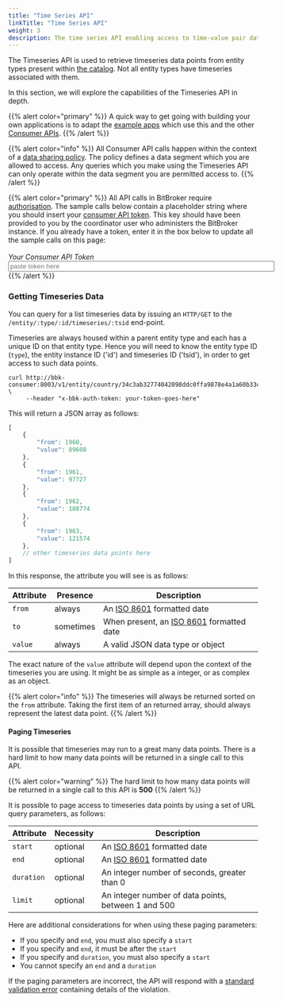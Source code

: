 ```yaml
---
title: "Time Series API"
linkTitle: "Time Series API"
weight: 3
description: The time series API enabling access to time-value pair datasets within entity instances
---
```


The Timeseries API is used to retrieve timeseries data points from entity types present within [the catalog](/docs/concepts/catalog/). Not all entity types have timeseries associated with them.

In this section, we will explore the capabilities of the Timeseries API in depth.

{{% alert color="primary" %}}
A quick way to get going with building your own applications is to adapt the [example apps](/docs/examples/applications/) which use this and the other [Consumer APIs](/docs/consumer/).
{{% /alert %}}

{{% alert color="info" %}}
All Consumer API calls happen within the context of a [data sharing policy](/docs/concepts/policy/). The policy defines a data segment which you are allowed to access. Any queries which you make using the Timeseries API can only operate within the data segment you are permitted access to.
{{% /alert %}}

{{% alert color="primary" %}}
All API calls in BitBroker require [authorisation](/docs/api-conventions/authorisation/). The sample calls below contain a placeholder string where you should insert your [consumer API token](/docs/api-conventions/authorisation/#obtaining-a-consumer-key). This key should have been provided to you by the coordinator user who administers the BitBroker instance. If you already have a token, enter it in the box below to update all the sample calls on this page:<br/><br/>_Your Consumer API Token_<br/><input class="code-replace" data-item="your-token-goes-here" data-name="token" type="text" size="64" placeholder="paste token here">
{{% /alert %}}

### Getting Timeseries Data

You can query for a list timeseries data by issuing an `HTTP/GET` to the `/entity/:type/:id/timeseries/:tsid` end-point.

Timeseries are always housed within a parent entity type and each has a unique ID on that entity type. Hence you will need to know the entity type ID (`type`), the entity instance ID ('id') and timeseries ID ('tsid'), in order to get access to such data points.

```shell
curl http://bbk-consumer:8003/v1/entity/country/34c3ab32774042098ddc0ffa9878e4a1a60b33c0/timeseries/population \
     --header "x-bbk-auth-token: your-token-goes-here"
```

This will return a JSON array as follows:

```js
[
    {
        "from": 1960,
        "value": 89608
    },
    {
        "from": 1961,
        "value": 97727
    },
    {
        "from": 1962,
        "value": 108774
    },
    {
        "from": 1963,
        "value": 121574
    },
    // other timeseries data points here
]
```

In this response, the attribute you will see is as follows:

Attribute | Presence | Description
--- | --- | ---
`from` | <div class="stamp">always</div> | An [ISO 8601](https://en.wikipedia.org/wiki/ISO_8601) formatted date
`to` | <div class="stamp">sometimes</div> | When present, an [ISO 8601](https://en.wikipedia.org/wiki/ISO_8601) formatted date
`value` | <div class="stamp">always</div> | A valid JSON data type or object

The exact nature of the `value` attribute will depend upon the context of the timeseries you are using. It might be as simple as a integer, or as complex as an object.

{{% alert color="info" %}}
The timeseries will always be returned sorted on the `from` attribute. Taking the first item of an returned array, should always represent the latest data point.
{{% /alert %}}

#### Paging Timeseries

It is possible that timeseries may run to a great many data points. There is a hard limit to how many data points will be returned in a single call to this API.

{{% alert color="warning" %}}
The hard limit to how many data points will be returned in a single call to this API is __500__
{{% /alert %}}

It is possible to page access to timeseries data points by using a set of URL query parameters, as follows:

Attribute | Necessity | Description
--- | --- | ---
`start` | <div class="stamp">optional</div> | An [ISO 8601](https://en.wikipedia.org/wiki/ISO_8601) formatted date
`end` | <div class="stamp">optional</div> | An [ISO 8601](https://en.wikipedia.org/wiki/ISO_8601) formatted date
`duration` | <div class="stamp">optional</div> | An integer number of seconds, greater than 0
`limit` | <div class="stamp">optional</div> | An integer number of data points, between 1 and 500

Here are additional considerations for when using these paging parameters:

* If you specify and `end`, you must also specify a `start`
* If you specify and `end`, it must be after the `start`
* If you specify and `duration`, you must also specify a `start`
* You cannot specify an `end` and a `duration`

If the paging parameters are incorrect, the API will respond with a [standard validation error](/docs/api-conventions/errors/#validation-error-format) containing details of the violation.
